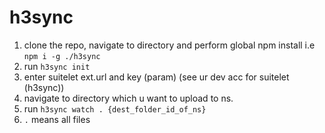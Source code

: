 # h3sync

1. clone the repo, navigate to directory and perform global npm install i.e `npm i -g ./h3sync`
1. run `h3sync init`
1. enter suitelet ext.url and key (param) (see ur dev acc for suitelet (h3sync))
1. navigate to directory which u want to upload to ns.
1. run `h3sync watch . {dest_folder_id_of_ns}`
1. `.` means all files
